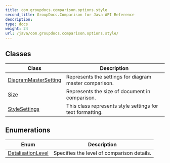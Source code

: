 ```yaml
---
title: com.groupdocs.comparison.options.style
second_title: GroupDocs.Comparison for Java API Reference
description: 
type: docs
weight: 24
url: /java/com.groupdocs.comparison.options.style/
---
```


## Classes

| Class | Description |
| --- | --- |
| [DiagramMasterSetting](../com.groupdocs.comparison.options.style/diagrammastersetting) | Represents the settings for diagram master comparison. |
| [Size](../com.groupdocs.comparison.options.style/size) | Represents the size of document in comparison. |
| [StyleSettings](../com.groupdocs.comparison.options.style/stylesettings) | This class represents style settings for text formatting. |

## Enumerations

| Enum | Description |
| --- | --- |
| [DetalisationLevel](../com.groupdocs.comparison.options.style/detalisationlevel) | Specifies the level of comparison details. |
